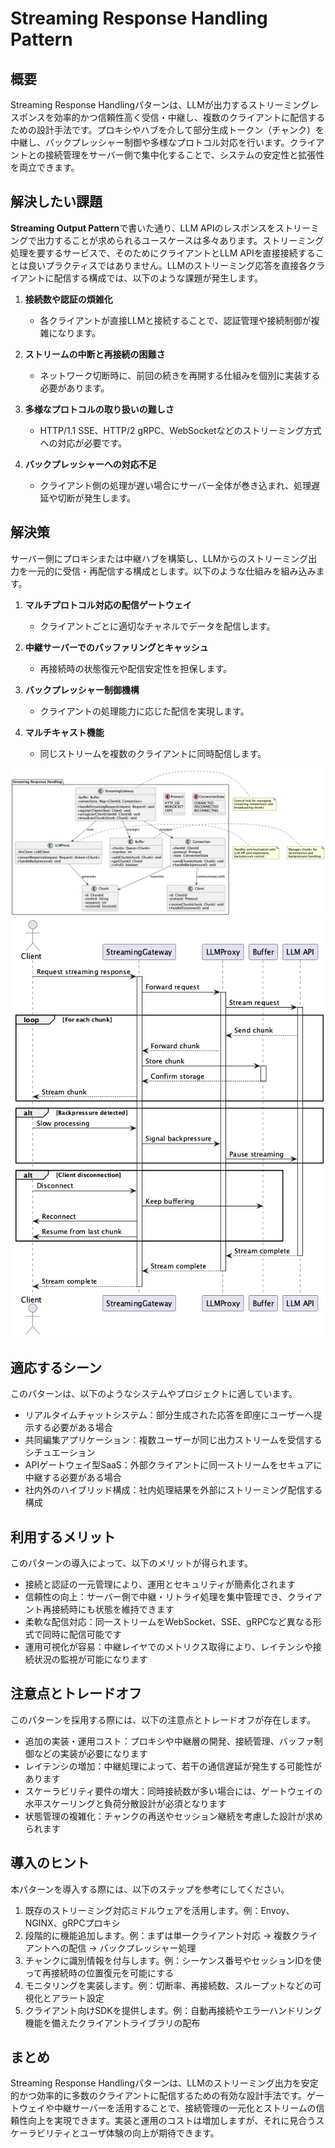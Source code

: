 # Streaming Response Handling Pattern

## 概要

Streaming Response Handlingパターンは、LLMが出力するストリーミングレスポンスを効率的かつ信頼性高く受信・中継し、複数のクライアントに配信するための設計手法です。プロキシやハブを介して部分生成トークン（チャンク）を中継し、バックプレッシャー制御や多様なプロトコル対応を行います。クライアントとの接続管理をサーバー側で集中化することで、システムの安定性と拡張性を両立できます。

## 解決したい課題

**Streaming Output Pattern**で書いた通り、LLM APIのレスポンスをストリーミングで出力することが求められるユースケースは多々あります。ストリーミング処理を要するサービスで、そのためにクライアントとLLM APIを直接接続することは良いプラクティスではありません。LLMのストリーミング応答を直接各クライアントに配信する構成では、以下のような課題が発生します。

1. **接続数や認証の煩雑化**
   - 各クライアントが直接LLMと接続することで、認証管理や接続制御が複雑になります。

2. **ストリームの中断と再接続の困難さ**
   - ネットワーク切断時に、前回の続きを再開する仕組みを個別に実装する必要があります。

3. **多様なプロトコルの取り扱いの難しさ**
   - HTTP/1.1 SSE、HTTP/2 gRPC、WebSocketなどのストリーミング方式への対応が必要です。

4. **バックプレッシャーへの対応不足**
   - クライアント側の処理が遅い場合にサーバー全体が巻き込まれ、処理遅延や切断が発生します。

## 解決策

サーバー側にプロキシまたは中継ハブを構築し、LLMからのストリーミング出力を一元的に受信・再配信する構成とします。以下のような仕組みを組み込みます。

1. **マルチプロトコル対応の配信ゲートウェイ**
   - クライアントごとに適切なチャネルでデータを配信します。

2. **中継サーバーでのバッファリングとキャッシュ**
   - 再接続時の状態復元や配信安定性を担保します。

3. **バックプレッシャー制御機構**
   - クライアントの処理能力に応じた配信を実現します。

4. **マルチキャスト機能**
   - 同じストリームを複数のクライアントに同時配信します。

![img](uml/images/streaming_response_handling_pattern.png)
![img](uml/images/streaming_response_handling_sequence.png)

## 適応するシーン

このパターンは、以下のようなシステムやプロジェクトに適しています。

- リアルタイムチャットシステム：部分生成された応答を即座にユーザーへ提示する必要がある場合
- 共同編集アプリケーション：複数ユーザーが同じ出力ストリームを受信するシチュエーション
- APIゲートウェイ型SaaS：外部クライアントに同一ストリームをセキュアに中継する必要がある場合
- 社内外のハイブリッド構成：社内処理結果を外部にストリーミング配信する構成

## 利用するメリット

このパターンの導入によって、以下のメリットが得られます。

- 接続と認証の一元管理により、運用とセキュリティが簡素化されます
- 信頼性の向上：サーバー側で中継・リトライ処理を集中管理でき、クライアント再接続時にも状態を維持できます
- 柔軟な配信対応：同一ストリームをWebSocket、SSE、gRPCなど異なる形式で同時に配信可能です
- 運用可視化が容易：中継レイヤでのメトリクス取得により、レイテンシや接続状況の監視が可能になります

## 注意点とトレードオフ

このパターンを採用する際には、以下の注意点とトレードオフが存在します。

- 追加の実装・運用コスト：プロキシや中継層の開発、接続管理、バッファ制御などの実装が必要になります
- レイテンシの増加：中継処理によって、若干の通信遅延が発生する可能性があります
- スケーラビリティ要件の増大：同時接続数が多い場合には、ゲートウェイの水平スケーリングと負荷分散設計が必須となります
- 状態管理の複雑化：チャンクの再送やセッション継続を考慮した設計が求められます

## 導入のヒント

本パターンを導入する際には、以下のステップを参考にしてください。

1. 既存のストリーミング対応ミドルウェアを活用します。例：Envoy、NGINX、gRPCプロキシ
2. 段階的に機能追加します。例：まずは単一クライアント対応 → 複数クライアントへの配信 → バックプレッシャー処理
3. チャンクに識別情報を付与します。例：シーケンス番号やセッションIDを使って再接続時の位置復元を可能にする
4. モニタリングを実装します。例：切断率、再接続数、スループットなどの可視化とアラート設定
5. クライアント向けSDKを提供します。例：自動再接続やエラーハンドリング機能を備えたクライアントライブラリの配布

## まとめ

Streaming Response Handlingパターンは、LLMのストリーミング出力を安定的かつ効率的に多数のクライアントに配信するための有効な設計手法です。ゲートウェイや中継サーバーを活用することで、接続管理の一元化とストリームの信頼性向上を実現できます。実装と運用のコストは増加しますが、それに見合うスケーラビリティとユーザ体験の向上が期待できます。
